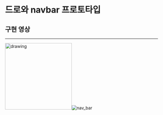 # 드로와 navbar 프로토타입


## 구현 영상
<hr>

<img src="https://user-images.githubusercontent.com/24838124/91518834-092d0680-e92c-11ea-9c0b-18bc5a2f76ad.gif" alt="drawing" width="220" />![nav_bar](https://user-images.githubusercontent.com/86656921/139956375-da3fe582-b81f-4454-9f14-d431c840c8f7.gif)
